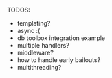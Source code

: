 TODOS:
* templating?
* async :(
* db toolbox integration example
* multiple handlers?
* middleware?
* how to handle early bailouts?
* multithreading?
